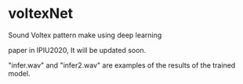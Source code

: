 # voltexNet
Sound Voltex pattern make using deep learning

paper in IPIU2020, It will be updated soon.

"infer.wav" and "infer2.wav" are examples of the results of the trained model.
